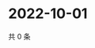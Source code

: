# 2022-10-01

共 0 条

<!-- BEGIN WEIBO -->
<!-- 最后更新时间 Sat Oct 01 2022 04:20:22 GMT+0800 (China Standard Time) -->

<!-- END WEIBO -->
